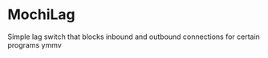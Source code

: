 # MochiLag
Simple lag switch that blocks inbound and outbound connections for certain programs ymmv
